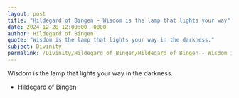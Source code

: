 ```yaml
---
layout: post
title: "Hildegard of Bingen - Wisdom is the lamp that lights your way"
date: 2024-12-28 12:00:00 -0000
author: Hildegard of Bingen
quote: "Wisdom is the lamp that lights your way in the darkness."
subject: Divinity
permalink: /Divinity/Hildegard of Bingen/Hildegard of Bingen - Wisdom is the lamp that lights your way
---
```


Wisdom is the lamp that lights your way in the darkness.

- Hildegard of Bingen
